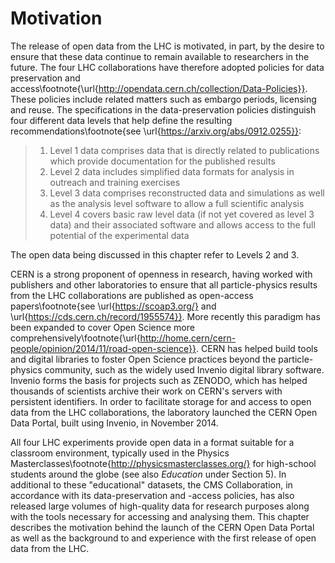 # Motivation

The release of open data from the LHC is motivated, in part, by the desire to ensure that these data continue to remain available to researchers in the future. The four LHC collaborations have therefore adopted policies for data preservation and access\footnote{\url{http://opendata.cern.ch/collection/Data-Policies}}. These policies include related matters such as embargo periods, licensing and reuse. The specifications in the data-preservation policies distinguish four different data levels that help define the resulting recommendations\footnote{see \url{https://arxiv.org/abs/0912.0255}}:

> 1. Level 1 data comprises data that is directly related to publications which provide documentation for the published results
> 2. Level 2 data includes simplified data formats for analysis in outreach and training exercises
> 3. Level 3 data comprises reconstructed data and simulations as well as the analysis level software to allow a full scientific analysis
> 4. Level 4 covers basic raw level data (if not yet covered as level 3 data) and their associated software and allows access to the full potential of the experimental data

The open data being discussed in this chapter refer to Levels 2 and 3.

CERN is a strong proponent of openness in research, having worked with publishers and other laboratories to ensure that all particle-physics results from the LHC collaborations are published as open-access papers\footnote{see \url{https://scoap3.org/} and \url{https://cds.cern.ch/record/1955574}}. More recently this paradigm has been expanded to cover Open Science more comprehensively\footnote{\url{http://home.cern/cern-people/opinion/2014/11/road-open-science}}. CERN has helped build tools and digital libraries to foster Open Science practices beyond the particle-physics community, such as the widely used Invenio digital library software. Invenio forms the basis for projects such as ZENODO, which has helped thousands of scientists archive their work on CERN's servers with persistent identifiers. In order to facilitate storage for and access to open data from the LHC collaborations, the laboratory launched the CERN Open Data Portal, built using Invenio, in November 2014.

All four LHC experiments provide open data in a format suitable for a classroom environment, typically used in the Physics Masterclasses\footnote{http://physicsmasterclasses.org/} for high-school students around the globe (see also *Education* under Section 5). In additional to these "educational" datasets, the CMS Collaboration, in accordance with its data-preservation and -access policies, has also released large volumes of high-quality data for research purposes along with the tools necessary for accessing and analysing them. This chapter describes the motivation behind the launch of the CERN Open Data Portal as well as the background to and experience with the first release of open data from the LHC.
